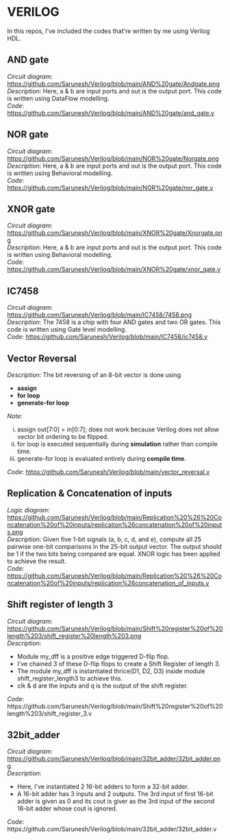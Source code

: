 <h1>VERILOG</h1>
In this repos, I've included the codes that're written by me using Verilog HDL. 

## AND gate
<i>Circuit diagram</i>: https://github.com/Sarunesh/Verilog/blob/main/AND%20gate/Andgate.png<br/>
<i>Description</i>: Here, a & b are input ports and out is the output port. This code is written using DataFlow modelling.<br/>
<i>Code</i>: https://github.com/Sarunesh/Verilog/blob/main/AND%20gate/and_gate.v

## NOR gate
<i>Circuit diagram</i>: https://github.com/Sarunesh/Verilog/blob/main/NOR%20gate/Norgate.png<br/>
<i>Description</i>: Here, a & b are input ports and out is the output port. This code is written using Behavioral modelling.<br/>
<i>Code</i>: https://github.com/Sarunesh/Verilog/blob/main/NOR%20gate/nor_gate.v

## XNOR gate
<i>Circuit diagram</i>: https://github.com/Sarunesh/Verilog/blob/main/XNOR%20gate/Xnorgate.png<br/>
<i>Description</i>: Here, a & b are input ports and out is the output port. This code is written using Behavioral modelling.<br/>
<i>Code</i>: https://github.com/Sarunesh/Verilog/blob/main/XNOR%20gate/xnor_gate.v

## IC7458
<i>Circuit diagram</i>: https://github.com/Sarunesh/Verilog/blob/main/IC7458/7458.png<br/>
<i>Description</i>: The 7458 is a chip with four AND gates and two OR gates. This code is written using Gate level modelling.<br/>
<i>Code</i>: https://github.com/Sarunesh/Verilog/blob/main/IC7458/ic7458.v

## Vector Reversal
<i>Description</i>: The bit reversing of an 8-bit vector is done using 
                    <ul>
                      <li>**assign**</li>
                      <li>**for loop**</li>
                      <li>**generate-for loop**</li>
                    </ul>
<i>Note</i>: <ol type="i">
                <li>assign out[7:0] = in[0:7]; does not work because Verilog does not allow vector bit ordering to be flipped.</li>
                <li>for loop is executed sequentially during **simulation** rather than compile time.</li>
                <li>generate-for loop is evaluated entirely during **compile time**.</li>
             </ol>
<i>Code</i>: https://github.com/Sarunesh/Verilog/blob/main/vector_reversal.v

## Replication & Concatenation of inputs
<i>Logic diagram</i>: https://github.com/Sarunesh/Verilog/blob/main/Replication%20%26%20Concatenation%20of%20inputs/replication%26concatenation%20of%20inputs.png<br/>
<i>Description</i>: Given five 1-bit signals (a, b, c, d, and e), compute all 25 pairwise one-bit comparisons in the 25-bit output vector. The output should be 1 if the two bits being compared are equal. XNOR logic has been applied to achieve the result.<br/>
<i>Code</i>: https://github.com/Sarunesh/Verilog/blob/main/Replication%20%26%20Concatenation%20of%20inputs/replication%26concatenation_of_inputs.v

## Shift register of length 3
<i>Circuit diagram</i>: https://github.com/Sarunesh/Verilog/blob/main/Shift%20register%20of%20length%203/shift_register%20length%203.png<br/>
<i>Description</i>: <ul>
<li>Module my_dff is a positive edge triggered D-flip flop.</li>
<li>I've chained 3 of these D-flip flops to create a Shift Register of length 3.</li>
<li>The module my_dff is instantiated thrice(D1, D2, D3) inside module shift_register_length3 to achieve this.</li>
<li>clk & d are the inputs and q is the output of the shift register.</li></ul>
<i>Code</i>: https://github.com/Sarunesh/Verilog/blob/main/Shift%20register%20of%20length%203/shift_register_3.v

## 32bit_adder
<i>Circuit diagram</i>: https://github.com/Sarunesh/Verilog/blob/main/32bit_adder/32bit_adder.png<br/>
<i>Description</i>: <ul>
<li>Here, I've instantiated 2 16-bit adders to form a 32-bit adder.</li>
<li>A 16-bit adder has 3 inputs and 2 outputs. The 3rd input of first 16-bit adder is given as 0 and its cout is giver as the 3rd input of the second 16-bit adder whose cout is ignored.</li></ul>
<i>Code</i>: https://github.com/Sarunesh/Verilog/blob/main/32bit_adder/32bit_adder.v
